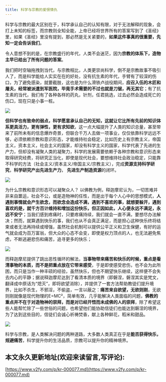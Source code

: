 ```yaml
---
title: 科学与宗教的爱恨情仇
---
```


科学与宗教的最大区别在于，科学承认自己的认知有限，对于无法解释的现象，会打上未知的标签，而宗教则全知全能，上帝已经将世界所有的答案写到了《圣经》里，如果《圣经》里没有提到，那必然是无关紧要的，**如果这件事真的很重要，先知一定会告诉我们**。



令人意想不到的是，在宗教盛行的年代，人类不会迷茫，因为**宗教的体系下，造物主早已给出了所有问题的答案**。

我们把时空轴拖拽到当代，与宗教相比，人类更崇尚科学，倒不是宗教故事不吸引人了，而是科学能给人实实在在的好处，没有抗生素的年代，手臂有了较深的伤口，为了避免感染，就要截肢，这也是为什么滑铁卢战役期间，**应召入伍的木匠和屠夫，经常被派遣到军医院，毕竟手术需要的不过也就是刀锯，再无其它**；有了抗生素的当代，我们有了各种各样的药丸，针剂，任君挑选，过去必然会造成死亡的伤口，现在只是小事一桩。

![](https://www.v2fy.com/asset/0i/jikemiji/jikemiji-md/kr-000077.assets/1240.png)


**但科学也有致命的弱点，科学愿意承认自己的无知，这就让它比所有先前的知识体系更具活力，更有弹性，更有求知欲**，这一点大幅提升了人类的知识总量，甚至带来了前所未有的信息爆炸奇景，但联合千万人去做一项事业，仅仅依靠科学远远不够，必须依赖宗教和意识形态，才能维持社会稳定，比如历史上有宗教主义，帝国主义，资本主义，社会主义的国家，却没有科学主义的国家，科学代表了先进的生产力，但却没有凝聚人类的凝聚力，科学的发展需要依赖于各种宗教和意识形态来取得研究经费，将研究正当化，即使是现代社会，要想维持社会政治稳定，只能靠不科学的方法（社会主义/资本主义/帝国主义/宗教主义），完成**资源支持科学研究**，**科学研究产出先进生产力**， **先进生产制造资源**的闭环。

![](https://upload-images.jianshu.io/upload_images/3203841-01ca7e8d49bcb231.jpg?imageMogr2/auto-orient/strip%7CimageView2/2/w/1240)


为什么宗教和意识形态可以凝聚众人？ 以佛教为例，释迦摩尼认为，一切苦难并非来自噩运，社会不公，或是造物神的任性，而是出于每个人心中的思想模式，**人遇到事情就会产生欲念，而欲念会造成不满，遇到不喜欢的事，就想要躲开，遇到喜欢的是，就千方百计维持和增加这份快乐，但正因如此，人心便永远不满足，永远不安宁**；当我们感到疼痛时，只要疼痛持续，我们就会一直不满，要想尽办法解决；然而，就算遇到快乐的事，我们也从不会真正满足，而是担心这种快乐终将结束或者无法再持续或增强，虽然社会机制可以提供公平正义和卫生保健，有好的运气就会成为百万富翁，但大众的心态不会变，即使是权力顶点的人，也无法避免焦虑，不断逃避悲伤和痛苦，追寻更多的快乐；

![](https://www.v2fy.com/asset/0i/jikemiji/jikemiji-md/kr-000077.assets/1240.jpeg)



而释迦摩尼提供了跳出恶性循环的解法，**当事物带来痛苦和快乐的时候，重点是看清事物的本质，而不是把重点放在它带来感受**，于是即使感受悲伤，也不会为此所困，而只是当作一种丰硕的经验，虽然快乐，但也不期望快乐继续，这样便不会失去内心的平静；据说释迦摩尼达到了看清本质的境界（即磐涅，磐涅其实是梵文，翻译成中原话为“熄灭”，即将欲望消除），并提供了一套方法帮助教徒们提升境界，比如不杀生，不邪淫，不偷盗，一言以蔽之：**痛苦来自欲望，无欲则刚**，无欲则刚就像是现代物理的E=MC²，简单有效，几乎能解决人类面临的问题，**佛教的重点并不在于对造物神的崇拜，而是对已经开悟而未成佛的人的崇拜**，除了希望这些人能帮忙除了一些世俗的问题，也希望他们能协助信徒们也能达到磐涅的境界，为了达到这些目的，信徒们会诚心祈祷焚香，献上各种鲜花，稻米和甜品。

![](https://www.v2fy.com/asset/0i/jikemiji/jikemiji-md/kr-000077.assets/1240-20200717204856313.jpeg)



科学与宗教，是人类解决问题的两种道路，大多数人类真正在乎是**能否获得快乐，规避痛苦**，科学提升你的生活品质，宗教可以提升你的精神境界。
## 本文永久更新地址(欢迎来读留言,写评论):

[https://www.v2fy.com/p/kr-000077.md](https://www.v2fy.com/p/kr-000077.md)
